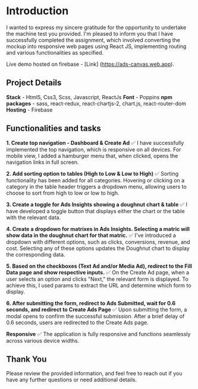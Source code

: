 # Introduction

I wanted to express my sincere gratitude for the opportunity to undertake the machine test you provided. I'm pleased to inform you that I have successfully completed the assignment, which involved converting the mockup into responsive web pages using React JS, implementing routing and various functionalities as specified.

Live demo hosted on firebase - [Link]
(https://ads-canvas.web.app).

## Project Details

**Stack** - Html5, Css3, Scss, Javascript, ReactJs
**Font** - Poppins
**npm packages** - sass, react-redux, react-chartjs-2, chart.js, react-router-dom
**Hosting** - Firebase

## Functionalities and tasks

**1. Create top navigation - Dashboard & Create Ad** ✅
I have successfully implemented the top navigation, which is responsive on all devices. For mobile view, I added a hamburger menu that, when clicked, opens the navigation links in full screen.

**2. Add sorting option to tables (High to Low & Low to High)** ✅
Sorting functionality has been added for all categories. Hovering or clicking on a category in the table header triggers a dropdown menu, allowing users to choose to sort from high to low or low to high.

**3. Create a toggle for Ads Insights showing a doughnut chart & table** ✅
I have developed a toggle button that displays either the chart or the table with the relevant data.

**4. Create a dropdown for matrixes in Ads Insights. Selecting a matric will show data in the doughnut chart for that matric.** ✅
I've introduced a dropdown with different options, such as clicks, conversions, revenue, and cost. Selecting any of these options updates the Doughnut chart to display the corresponding data.

**5. Based on the checkboxes (Text Ad and/or Media Ad), redirect to the Fill Data page and show respective inputs.** ✅
On the Create Ad page, when a user selects an option and clicks "Next," the relevant form is displayed. To achieve this, I used params to extract the URL and determine which form to display.

**6. After submitting the form, redirect to Ads Submitted, wait for 0.6 seconds, and redirect to Create Ads Page** ✅
Upon submitting the form, a modal opens to confirm the successful submission. After a brief delay of 0.6 seconds, users are redirected to the Create Ads page.

**Responsive** ✅
The application is fully responsive and functions seamlessly across various device widths.

## Thank You

Please review the provided information, and feel free to reach out if you have any further questions or need additional details.
